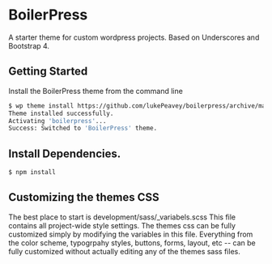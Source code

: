 BoilerPress
===

A starter theme for custom wordpress projects. Based on Underscores and Bootstrap 4. 






Getting Started
---------------

Install the BoilerPress theme from the command line
```bash
$ wp theme install https://github.com/lukePeavey/boilerpress/archive/master.zip --activate
Theme installed successfully.
Activating 'boilerpress'...
Success: Switched to 'BoilerPress' theme.
```


## Install Dependencies. 

```bash
$ npm install
```
## Customizing the themes CSS
The best place to start is development/sass/_variabels.scss
This file contains all project-wide style settings. 
The themes css can be fully customized simply by modifying the variables in this file.
Everything from the color scheme, typogrpahy styles, buttons, forms, layout, etc -- can 
be fully customized without actually editing any of the themes sass files. 


